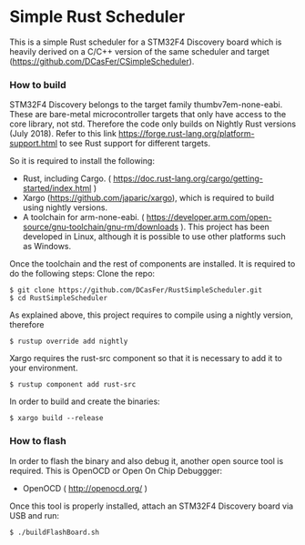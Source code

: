 Simple Rust Scheduler
=====================

This is a simple Rust scheduler for a STM32F4 Discovery board which is heavily derived on a C/C++ version of the same scheduler and target (https://github.com/DCasFer/CSimpleScheduler).


### How to build
STM32F4 Discovery belongs to the target family thumbv7em-none-eabi. These are bare-metal microcontroller targets that only have access to the core library, not std. Therefore the code only builds on Nightly Rust versions (July 2018). Refer to this link https://forge.rust-lang.org/platform-support.html to see Rust support for different targets.

So it is required to install the following:

- Rust, including Cargo. ( https://doc.rust-lang.org/cargo/getting-started/index.html )
- Xargo (https://github.com/japaric/xargo), which is required to build using nightly versions.
- A toolchain for arm-none-eabi. ( https://developer.arm.com/open-source/gnu-toolchain/gnu-rm/downloads ). This project has been developed in Linux, although it is possible to use other platforms such as Windows.

Once the toolchain and the rest of components are installed. It is required to do the following steps:
Clone the repo:

    $ git clone https://github.com/DCasFer/RustSimpleScheduler.git
    $ cd RustSimpleScheduler

As explained above, this project requires to compile using a nightly version, therefore

    $ rustup override add nightly

Xargo requires the rust-src component so that it is necessary to add it to your environment.

    $ rustup component add rust-src

In order to build and create the binaries:

    $ xargo build --release



### How to flash
In order to flash the binary and also debug it, another open source tool is required. This is OpenOCD or Open On Chip Debuggger:

- OpenOCD ( http://openocd.org/ )


Once this tool is properly installed, attach an STM32F4 Discovery board via USB and run:

    $ ./buildFlashBoard.sh






